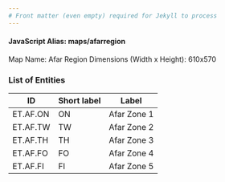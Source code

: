 ```yaml
---
# Front matter (even empty) required for Jekyll to process
---
```


#### JavaScript Alias: maps/afarregion

Map Name: Afar Region
Dimensions (Width x Height): 610x570





### List of Entities

ID | Short label | Label
---|---|---|
ET.AF.ON|ON|Afar Zone 1
ET.AF.TW|TW|Afar Zone 2
ET.AF.TH|TH|Afar Zone 3
ET.AF.FO|FO|Afar Zone 4
ET.AF.FI|FI|Afar Zone 5